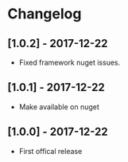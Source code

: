 # Changelog

## [1.0.2] - 2017-12-22

- Fixed framework nuget issues.

## [1.0.1] - 2017-12-22

- Make available on nuget

## [1.0.0] - 2017-12-22

- First offical release